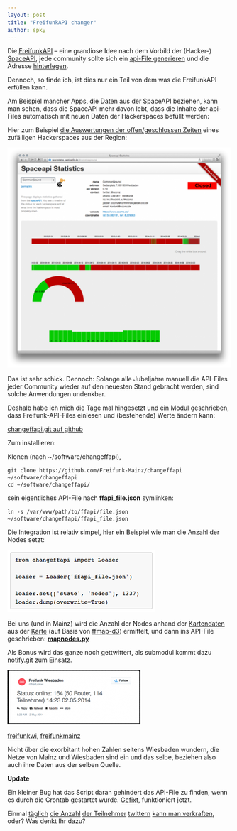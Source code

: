 ```yaml
---
layout: post
title: "FreifunkAPI changer"
author: spky
---
```


Die [FreifunkAPI](https://github.com/freifunk/api.freifunk.net) &#8211; eine grandiose Idee nach dem Vorbild der (Hacker-) [SpaceAPI](http://spaceapi.net/), jede community sollte sich ein [api-File generieren](http://freifunk.net/api-generator/) und die Adresse [hinterlegen](https://github.com/freifunk/directory.api.freifunk.net).

Dennoch, so finde ich, ist dies nur ein Teil von dem was die FreifunkAPI erfüllen kann.

Am Beispiel mancher Apps, die Daten aus der SpaceAPI beziehen, kann man sehen, dass die SpaceAPI mehr davon lebt, dass die Inhalte der api-Files automatisch mit neuen Daten der Hackerspaces befüllt werden:

Hier zum Beispiel [die Auswertungen der offen/geschlossen Zeiten](http://spacestatus.bastinat0r.de/) eines zufälligen Hackerspaces aus der Region:

[![spacestatus_commonground](/images/blog/spacestatus_commonground-1024x1006.png)](/images/blog/spacestatus_commonground.png)

Das ist sehr schick. Dennoch: Solange alle Jubeljahre manuell die API-Files jeder Community wieder auf den neuesten Stand gebracht werden, sind solche Anwendungen undenkbar.

Deshalb habe ich mich die Tage mal hingesetzt und ein Modul geschrieben, dass Freifunk-API-Files einlesen und (bestehende) Werte ändern kann:

[changeffapi.git auf github](https://github.com/Freifunk-Mainz/changeffapi)

Zum installieren:

Klonen (nach ~/software/changeffapi),

	git clone https://github.com/Freifunk-Mainz/changeffapi ~/software/changeffapi
	cd ~/software/changeffapi/

sein eigentliches API-File nach **ffapi_file.json** symlinken:

	ln -s /var/www/path/to/ffapi/file.json ~/software/changeffapi/ffapi_file.json

Die Integration ist relativ simpel, hier ein Beispiel wie man die Anzahl der Nodes setzt:

![changeffapi-sample](/images/blog/changeffapi-sample.png)

Bei uns (und in Mainz) wird die Anzahl der Nodes anhand der [Kartendaten](map.freifunk-mainz.de/nodes.json) aus der [Karte](http://map.freifunk-mainz.de/) (auf Basis von [ffmap-d3](https://github.com/ffnord/ffmap-d3)) ermittelt, und dann ins API-File geschrieben: **[mapnodes.py](https://github.com/Freifunk-Mainz/changeffapi/blob/master/mapnodes.py)**

Als Bonus wird das ganze noch gettwittert, als submodul kommt dazu [notify.git](https://github.com/spookey/notify) zum Einsatz.

[![freifunkwi_statustweet](/images/blog/freifunkwi_statustweet-300x123.png)](/images/blog/freifunkwi_statustweet.png)

[freifunkwi](https://twitter.com/freifunkwi/status/462205630997360641), [freifunkmainz](https://twitter.com/freifunkmainz/status/462203912297390080)

Nicht über die exorbitant hohen Zahlen seitens Wiesbaden wundern, die Netze von Mainz und Wiesbaden sind ein und das selbe, beziehen also auch ihre Daten aus der selben Quelle.

**Update**

Ein kleiner Bug hat das Script daran gehindert das API-File zu finden, wenn es durch die Crontab gestartet wurde. [Gefixt](https://github.com/Freifunk-Mainz/changeffapi/commit/80a7d304a1209101a1ab5385dc997220a2862388), funktioniert jetzt.

Einmal [täglich](https://twitter.com/freifunkwi/status/468049136693293056) [die Anzahl](https://twitter.com/freifunkwi/status/468441725082820608) [der Teilnehmer](https://twitter.com/freifunkwi/status/468804111325216768) [twittern](https://twitter.com/freifunkwi/status/469166495147499520) [kann man verkraften](https://twitter.com/freifunkwi/status/469528881935183872), oder? Was denkt Ihr dazu?
